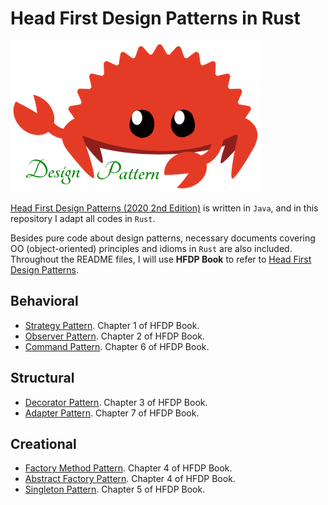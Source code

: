 # Head First Design Patterns in Rust

![rust](rust.png)

[Head First Design Patterns (2020 2nd Edition)](https://github.com/bethrobson/Head-First-Design-Patterns) is written in `Java`, and in this repository I adapt all codes in `Rust`.

Besides pure code about design patterns, necessary documents covering OO (object-oriented) principles and idioms in `Rust` are also included. Throughout the README files, I will use **HFDP Book** to refer to [Head First Design Patterns](https://www.amazon.com/Head-First-Design-Patterns-Object-Oriented/dp/149207800X).

## Behavioral
- [Strategy Pattern](behavioral/strategy). Chapter 1 of HFDP Book.
- [Observer Pattern](behavioral/observer). Chapter 2 of HFDP Book.
- [Command Pattern](behavioral/command). Chapter 6 of HFDP Book.

## Structural
- [Decorator Pattern](structural/decorator). Chapter 3 of HFDP Book.
- [Adapter Pattern](structural/adapter). Chapter 7 of HFDP Book.

## Creational
- [Factory Method Pattern](creational/factory). Chapter 4 of HFDP Book.
- [Abstract Factory Pattern](creational/factory). Chapter 4 of HFDP Book.
- [Singleton Pattern](creational/singleton). Chapter 5 of HFDP Book. 